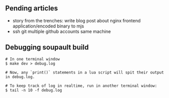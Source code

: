 ## Pending articles

- story from the trenches: write blog post about nginx frontend application/encoded binary to mjs
- ssh git multiple github accounts same machine

## Debugging soupault build

```
# In one terminal window
$ make dev > debug.log

# Now, any `print()` statements in a lua script will spit their output in debug.log.

# To keep track of log in realtime, run in another terminal window:
$ tail -n 10 -f debug.log 
```